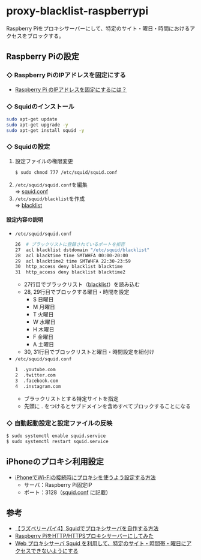 # proxy-blacklist-raspberrypi
Raspberry Piをプロキシサーバーにして、特定のサイト・曜日・時間におけるアクセスをブロックする。

## Raspberry Piの設定
### ◇ Raspberry PiのIPアドレスを固定にする
* [Raspberry Pi のIPアドレスを固定にするには？](https://www.fabshop.jp/raspberry-pi-static-ip/)

### ◇ Squidのインストール
```bash
sudo apt-get update
sudo apt-get upgrade -y
sudo apt-get install squid -y
```

### ◇ Squidの設定
1. 設定ファイルの権限変更
    ```bash
    $ sudo chmod 777 /etc/squid/squid.conf
    ```
2. `/etc/squid/squid.conf`を編集<br>
    ⇒ [squid.conf](/squid.conf)
3. `/etc/squid/blacklist`を作成<br>
    ⇒ [blacklist](/blacklist)

#### 設定内容の説明
* `/etc/squid/squid.conf`<br>
    ```bash
    26  # ブラックリストに登録されているポートを拒否
    27  acl blacklist dstdomain "/etc/squid/blacklist"
    28  acl blacktime time SMTWHFA 00:00-20:00
    29  acl blacktime2 time SMTWHFA 22:30-23:59
    30  http_access deny blacklist blacktime
    31  http_access deny blacklist blacktime2
    ```
    * 27行目でブラックリスト（[blacklist](/blacklist)）を読み込む
    * 28, 29行目でブロックする曜日・時間を設定
        * S	日曜日
        * M	月曜日
        * T	火曜日
        * W	水曜日
        * H	木曜日
        * F	金曜日
        * A	土曜日
    * 30, 31行目でブロックリストと曜日・時間設定を紐付け
* `/etc/squid/squid.conf`<br>
    ```bash
    1  .youtube.com
    2  .twitter.com
    3  .facebook.com
    4  .instagram.com
    ```
    * ブラックリストとする特定サイトを指定
    * 先頭に . をつけるとサブドメインを含めすべてブロックすることになる
### ◇ 自動起動設定と設定ファイルの反映
```bash
$ sudo systemctl enable squid.service
$ sudo systemctl restart squid.service
```

## iPhoneのプロキシ利用設定
* [iPhoneでWi-Fiの接続時にプロキシを使うよう設定する方法](https://novlog.me/ios/proxy/)<br>
    * サーバ：Raspberry Pi固定IP
    * ポート：3128（[squid.conf](/squid.conf) に記載）

## 参考
* [【ラズベリーパイ4】Squidでプロキシサーバを自作する方法](https://algorithm.joho.info/raspberry-pi/squid-raspberry-pi/)
* [Raspberry PiをHTTP/HTTPSプロキシサーバーにしてみた](https://qiita.com/mascii/items/400a0ecab61d885ac2a8)
* [Web プロキシサーバ Squid を利用して、特定のサイト・時間帯・曜日にアクセスできないようにする](https://zenn.dev/noraworld/articles/access-restriction-using-squid)
